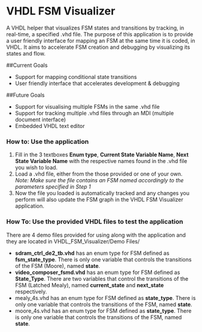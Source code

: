 # VHDL FSM Visualizer
A VHDL helper that visualizes FSM states and transitions by tracking, in real-time, a specified .vhd file. The purpose of this application is to provide a user friendly interface for mapping an FSM at the same time it is coded, in VHDL. It aims to accelerate FSM creation and debugging by visualizing its states and flow.

##Current Goals
*	Support for mapping conditional state transitions
* User friendly interface that accelerates development & debugging

##Future Goals
*	Support for visualising multiple FSMs in the same .vhd file
* Support for tracking multiple .vhd files through an MDI (multiple document interface)
* Embedded VHDL text editor

### How to: Use the application
1. Fill in the 3 textboxes **Enum type**, **Current State Variable Name**, **Next State Variable Name** with the respective names found in the .vhd file you wish to load.
2. Load a .vhd file, either from the those provided or one of your own. 
*Note: Make sure the file contains an FSM named accordingly to the parameters specified in Step 1*
3. Now the file you loaded is automatically tracked and any changes you perform will also update the FSM graph in the VHDL FSM Visualizer application.

### How To: Use the provided VHDL files to test the application
There are 4 demo files provided for using along with the application and they are located in VHDL_FSM_Visualizer/Demo Files/

*	**sdram_ctrl_de2_tb.vhd** has an enum type for FSM defined as **fsm_state_type**. There is only one variable that controls the transitions of the FSM (Moore), named **state**.
* **video_composer_fsmd.vhd** has an enum type for FSM defined as **State_Type**. There are two variables that control the transitions of the FSM (Latched Mealy), named **current_state** and **next_state** respectively.
* mealy_4s.vhd has an enum type for FSM defined as **state_type**. There is only one variable that controls the transitions of the FSM, named **state**.
* moore_4s.vhd has an enum type for FSM defined as **state_type**. There is only one variable that controls the transitions of the FSM, named **state**.
